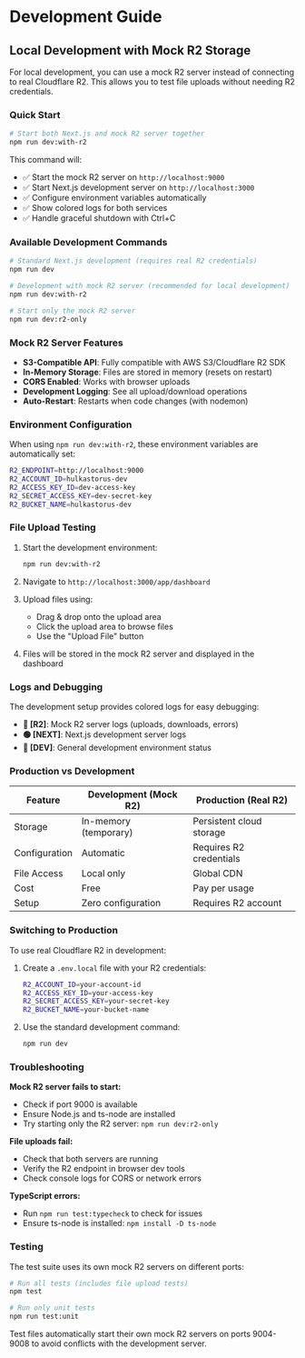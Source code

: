 # Development Guide

## Local Development with Mock R2 Storage

For local development, you can use a mock R2 server instead of connecting to real Cloudflare R2. This allows you to test file uploads without needing R2 credentials.

### Quick Start

```bash
# Start both Next.js and mock R2 server together
npm run dev:with-r2
```

This command will:

- ✅ Start the mock R2 server on `http://localhost:9000`
- ✅ Start Next.js development server on `http://localhost:3000`
- ✅ Configure environment variables automatically
- ✅ Show colored logs for both services
- ✅ Handle graceful shutdown with Ctrl+C

### Available Development Commands

```bash
# Standard Next.js development (requires real R2 credentials)
npm run dev

# Development with mock R2 server (recommended for local development)
npm run dev:with-r2

# Start only the mock R2 server
npm run dev:r2-only
```

### Mock R2 Server Features

- **S3-Compatible API**: Fully compatible with AWS S3/Cloudflare R2 SDK
- **In-Memory Storage**: Files are stored in memory (resets on restart)
- **CORS Enabled**: Works with browser uploads
- **Development Logging**: See all upload/download operations
- **Auto-Restart**: Restarts when code changes (with nodemon)

### Environment Configuration

When using `npm run dev:with-r2`, these environment variables are automatically set:

```bash
R2_ENDPOINT=http://localhost:9000
R2_ACCOUNT_ID=hulkastorus-dev
R2_ACCESS_KEY_ID=dev-access-key
R2_SECRET_ACCESS_KEY=dev-secret-key
R2_BUCKET_NAME=hulkastorus-dev
```

### File Upload Testing

1. Start the development environment:

   ```bash
   npm run dev:with-r2
   ```

2. Navigate to `http://localhost:3000/app/dashboard`

3. Upload files using:
   - Drag & drop onto the upload area
   - Click the upload area to browse files
   - Use the "Upload File" button

4. Files will be stored in the mock R2 server and displayed in the dashboard

### Logs and Debugging

The development setup provides colored logs for easy debugging:

- **🔵 [R2]**: Mock R2 server logs (uploads, downloads, errors)
- **🟢 [NEXT]**: Next.js development server logs
- **🔵 [DEV]**: General development environment status

### Production vs Development

| Feature       | Development (Mock R2) | Production (Real R2)     |
| ------------- | --------------------- | ------------------------ |
| Storage       | In-memory (temporary) | Persistent cloud storage |
| Configuration | Automatic             | Requires R2 credentials  |
| File Access   | Local only            | Global CDN               |
| Cost          | Free                  | Pay per usage            |
| Setup         | Zero configuration    | Requires R2 account      |

### Switching to Production

To use real Cloudflare R2 in development:

1. Create a `.env.local` file with your R2 credentials:

   ```bash
   R2_ACCOUNT_ID=your-account-id
   R2_ACCESS_KEY_ID=your-access-key
   R2_SECRET_ACCESS_KEY=your-secret-key
   R2_BUCKET_NAME=your-bucket-name
   ```

2. Use the standard development command:
   ```bash
   npm run dev
   ```

### Troubleshooting

**Mock R2 server fails to start:**

- Check if port 9000 is available
- Ensure Node.js and ts-node are installed
- Try starting only the R2 server: `npm run dev:r2-only`

**File uploads fail:**

- Check that both servers are running
- Verify the R2 endpoint in browser dev tools
- Check console logs for CORS or network errors

**TypeScript errors:**

- Run `npm run test:typecheck` to check for issues
- Ensure ts-node is installed: `npm install -D ts-node`

### Testing

The test suite uses its own mock R2 servers on different ports:

```bash
# Run all tests (includes file upload tests)
npm test

# Run only unit tests
npm run test:unit
```

Test files automatically start their own mock R2 servers on ports 9004-9008 to avoid conflicts with the development server.
